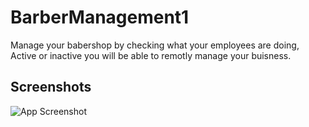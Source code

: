 #  BarberManagement1

Manage your babershop by checking what your employees are doing, Active or inactive you will be able to remotly manage your buisness.

## Screenshots

![App Screenshot](Images/|.png)


